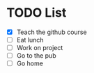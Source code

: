 # TODO List

- [x] Teach the github course 
- [ ] Eat lunch
- [ ] Work on project
- [ ] Go to the pub
- [ ] Go home
